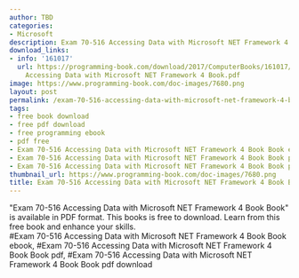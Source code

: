 ```yaml
---
author: TBD
categories:
- Microsoft
description: Exam 70-516 Accessing Data with Microsoft NET Framework 4 Book Book
download_links:
- info: '161017'
  url: https://programming-book.com/download/2017/ComputerBooks/161017/Exam 70-516
    Accessing Data with Microsoft NET Framework 4 Book.pdf
image: https://www.programming-book.com/doc-images/7680.png
layout: post
permalink: /exam-70-516-accessing-data-with-microsoft-net-framework-4-book-book.html
tags:
- free book download
- free pdf download
- free programming ebook
- pdf free
- Exam 70-516 Accessing Data with Microsoft NET Framework 4 Book Book ebook
- Exam 70-516 Accessing Data with Microsoft NET Framework 4 Book Book pdf
- Exam 70-516 Accessing Data with Microsoft NET Framework 4 Book Book pdf download
thumbnail_url: https://www.programming-book.com/doc-images/7680.png
title: Exam 70-516 Accessing Data with Microsoft NET Framework 4 Book Book
---
```


 
<div class="item-desc text-justify">
  "Exam 70-516 Accessing Data with Microsoft NET Framework 4 Book Book" is available in PDF format. This books is free to download. Learn from this free book and enhance your skills.
  <br>
  #Exam 70-516 Accessing Data with Microsoft NET Framework 4 Book Book ebook, #Exam 70-516 Accessing Data with Microsoft NET Framework 4 Book Book pdf, #Exam 70-516 Accessing Data with Microsoft NET Framework 4 Book Book pdf download
</div>